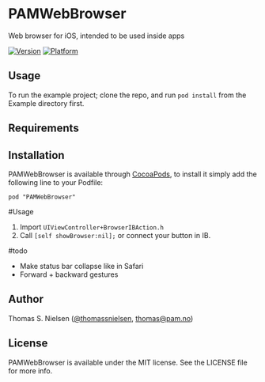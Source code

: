 # PAMWebBrowser

Web browser for iOS, intended to be used inside apps

[![Version](http://cocoapod-badges.herokuapp.com/v/PAMWebBrowser/badge.png)](http://cocoadocs.org/docsets/PAMWebBrowser)
[![Platform](http://cocoapod-badges.herokuapp.com/p/PAMWebBrowser/badge.png)](http://cocoadocs.org/docsets/PAMWebBrowser)

## Usage

To run the example project; clone the repo, and run `pod install` from the Example directory first.

## Requirements

## Installation

PAMWebBrowser is available through [CocoaPods](http://cocoapods.org), to install
it simply add the following line to your Podfile:

    pod "PAMWebBrowser"

#Usage

1. Import `UIViewController+BrowserIBAction.h`
2. Call `[self showBrowser:nil];` or connect your button in IB.

#todo

* Make status bar collapse like in Safari
* Forward + backward gestures

## Author

Thomas S. Nielsen ([@thomassnielsen](https://twitter.com/thomassnielsen), [thomas@pam.no](mailto:thomas@pam.no))
## License

PAMWebBrowser is available under the MIT license. See the LICENSE file for more info.